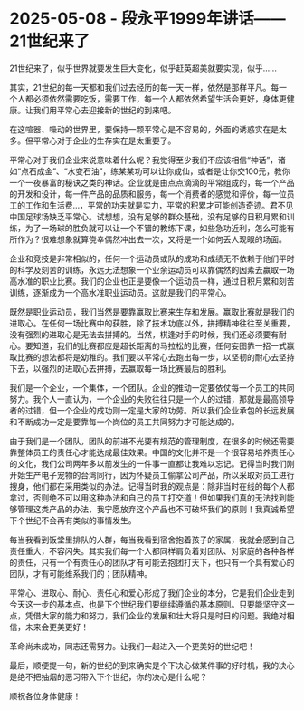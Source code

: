 # 2025-05-08 - 段永平1999年讲话——21世纪来了

21世纪来了，似乎世界就要发生巨大变化，似乎赶英超美就要实现，似乎......

其实，21世纪的每一天都和我们过去经历的每一天一样，依然是那样平凡。每一个人都必须依然需要吃饭，需要工作，每一个人都依然希望生活会更好，身体更健康。让我们用平常心去迎接新的世纪的到来吧。

在这喧器、噪动的世界里，要保持一颗平常心是不容易的，外面的诱惑实在是太多。但平常心对于企业的生存实在是太重要了。

平常心对于我们企业来说意味着什么呢？我觉得至少我们不应该相信“神话”，诸如“点石成金”、“水变石油”，练某某功可以让你成仙，或者是让你交100元，教你一个一夜暴富的秘诀之类的神话。企业就是由点点滴滴的平常组成的，每一个产品的开发和设计，每一件产品的品质和服务，每一个消费者的感觉和评价，每一位员工的工作和生活费…，平常的功夫就是实力，平常的积累才可能创造奇迹。君不见中国足球场缺乏平常心。试想想，没有足够的群众基础，没有足够的日积月累和训练，为了一场球的胜负就可以让一个不错的教练下课，如些急功近利，怎么可能有所作为？很难想象就算侥幸偶然冲出去一次，又将是一个如何丢人现眼的场面。

企业和竞技是非常相似的，任何一个运动员或队的成功和成绩无不依赖于他们平时的科学及刻苦的训练，永远无法想象一个业余运动员可以靠偶然的因素去赢取一场高水准的职业比赛。我们的企业也正是要像一个运动员一样，通过日积月累和刻苦训练，逐渐成为一个高水准职业运动员。这就是我们的平常心。

既然是职业运动员，我们当然是要靠赢取比赛来生存和发展。赢取比赛就是我们的进取心。在任何一场比赛中的获胜，除了技术功底以外，拼搏精神往往至关重要，没有强烈的进取心是无法去拼搏的。当然，棋逢对手的时候，我们还必须要有耐心。要知道，我们的比赛都应是超长距离的马拉松的比赛，任何妄图靠一招一式赢取比赛的想法都将是幼稚的。我们要以平常心去跑出每一步，以坚韧的耐心去坚持下去，以强烈的进取心去拼搏，去赢取每一场比赛最后的胜利。

我们是一个企业，一个集体，一个团队。企业的推动一定要依仗每一个员工的共同努力。我个人一直认为，一个企业的失败往往只是一个人的过错，那就是最高领导者的过错，但一个企业的成功则一定是大家的功劳。所以我们企业承包的长远发展和不断成功一定是要靠每一个岗位的员工共同努力才可能达成的。

由于我们是一个团队，团队的前进不光要有规范的管理制度，在很多的时候还需要靠整体员工的责任心才能达成最佳效果。中国的文化并不是一个很容易培养责任心的文化，我们公司两年多以前发生的一件事一直都让我难以忘记。记得当时我们刚开始生产电子宠物的台湾同行，因为怀疑员工偷拿公司产品，所以采取对员工进行搜身，他们都在采用类似的办法。记得当时我的观点是：除非当时在线的每个人都拿过，否则绝不可以用这种办法和自己的员工打交道！但如果我们真的无法找到能够管理这类产品的办法，我宁愿放弃这个产品也不可破坏我们的原则！我真诚希望下个世纪不会再有类似的事情发生。

每当我看到饭堂里排队的人群，每当我看到宿舍抱着孩子的家属，我就会感到自己责任重大，不容闪失。其实我们每一个人都同样肩负着对团队、对家庭的各种各样的责任，只有一个有责任心的团队才有可能去抱团打天下，也只有一个具有爱心的团队，才有可能维系我们的；团队精神。

平常心、进取心、耐心、责任心和爱心形成了我们企业的本分，它是我们企业走到今天这一步的基本点，也是下个世纪我们要继续遵循的基本原则。只要能坚守这一点，凭借大家的能力和努力，我们企业的发展和壮大将只是时日的问题。我绝对相信，未来会更美更好！

革命尚未成功，同志还需努力。让我们一起进入一个更美好的世纪吧！

最后，顺便提一句，新的世纪的到来确实是个下决心做某件事的好时机，我的决心是绝不把抽烟的恶习带入下个世纪，你的决心是什么呢？

顺祝各位身体健康！